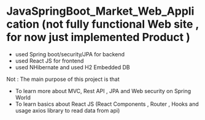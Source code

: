 # JavaSpringBoot_Market_Web_Application (not fully functional Web site , for now just implemented Product ) 

- used Spring boot/security/JPA for backend
- used React JS for frontend
- used NHibernate and used H2 Embedded DB


Not : The main purpose of this project is that 
  - To learn more about MVC, Rest API , JPA and Web security on Spring World
  - To learn basics about React JS (React Components , Router , Hooks and usage axios library to read data from api)
